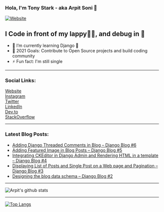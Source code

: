 ### Hola, I'm Tony Stark - aka Arpit Soni 👋

[![Website](https://img.shields.io/website?label=codesnail.com&style=for-the-badge&url=https%3A%2F%2Fcodestackr.com)](https://www.codesnail.com)

## I Code in front of my lappy👨‍💻, and debug in 🚽 

- 🌱 I’m currently learning Django 🦄
- 🎯 2021 Goals: Contribute to Open Source projects and build coding community
- ⚡ Fun fact: I'm still single

---

### Social Links:

[Website](https://www.codesnail.com/)<br>
[Instagram](https://www.instagram.com/code_snail/)<br>
[Twitter](https://twitter.com/code_snail)<br>
[LinkedIn](https://www.linkedin.com/in/arpitsoni108/)<br>
[Dev.to](https://dev.to/codesnail/)<br>
[StackOverflow](https://stackoverflow.com/users/8997228/arpit-soni)

---

### Latest Blog Posts:

<!-- BLOG-POST-LIST:START -->
- [Adding Django Threaded Comments in Blog – Django Blog #6](https://www.codesnail.com/adding-django-threaded-comments-in-blog-django-blog-6/)
- [Adding Featured Image in Blog Posts – Django Blog #5](https://www.codesnail.com/adding-featured-image-in-blog-posts-django-blog-5/)
- [Integrating CKEditor in Django Admin and Rendering HTML in a template – Django Blog #4](https://www.codesnail.com/integrating-ckeditor-in-django-admin-and-rendering-html-in-a-template-django-blog-4/)
- [Displaying List of Posts and Single Post on a Web page and Pagination – Django Blog #3](https://www.codesnail.com/displaying-list-of-posts-and-single-post-on-a-web-page-and-pagination-django-blog-3/)
- [Designing the blog data schema – Django Blog #2](https://www.codesnail.com/designing-the-blog-data-schema-django-blog-2/)
<!-- BLOG-POST-LIST:END -->

---
![Arpit's github stats](https://github-readme-stats.vercel.app/api?username=soniarpit&show_icons=true&theme=dark&icon_color=fff)

---
[![Top Langs](https://github-readme-stats.vercel.app/api/top-langs/?username=soniarpit)](https://github.com/SoniArpit/)

